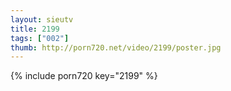 ```yaml
--- 
layout: sieutv
title: 2199
tags: ["002"]
thumb: http://porn720.net/video/2199/poster.jpg
---
```

{% include porn720 key="2199" %} 
